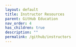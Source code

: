```yaml
---
layout: default
title: Instructor Resources
parent: GitHub Education
nav_order: 4
has_children: true
description: ""
permalink: /github/instructors
---
```

